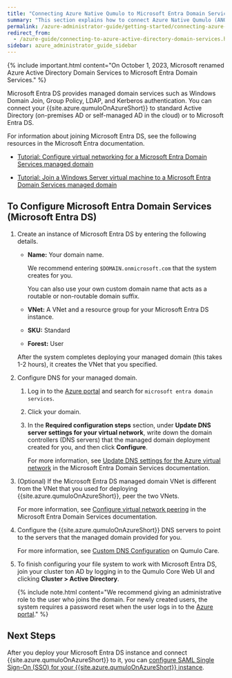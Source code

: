 ```yaml
---
title: "Connecting Azure Native Qumulo to Microsoft Entra Domain Services"
summary: "This section explains how to connect Azure Native Qumulo (ANQ) to Microsoft Entra Domain Services (DS)."
permalink: /azure-administrator-guide/getting-started/connecting-azure-native-qumulo-to-microsoft-entra-domain-services.html
redirect_from:
  - /azure-guide/connecting-to-azure-active-directory-domain-services.html
sidebar: azure_administrator_guide_sidebar
---
```


{% include important.html content="On October 1, 2023, Microsoft renamed Azure Active Directory Domain Services to Microsoft Entra Domain Services." %}

Microsoft Entra DS provides managed domain services such as Windows Domain Join, Group Policy, LDAP, and Kerberos authentication. You can connect your {{site.azure.qumuloOnAzureShort}} to standard Active Directory (on-premises AD or self-managed AD in the cloud) or to Microsoft Entra DS.

For information about joining Microsoft Entra DS, see the following resources in the Microsoft Entra documentation.

  * [Tutorial: Configure virtual networking for a Microsoft Entra Domain Services managed domain](https://learn.microsoft.com/en-us/azure/active-directory-domain-services/tutorial-configure-networking)

  * [Tutorial: Join a Windows Server virtual machine to a Microsoft Entra Domain Services managed domain](https://learn.microsoft.com/en-us/azure/active-directory-domain-services/join-windows-vm)

## To Configure Microsoft Entra Domain Services (Microsoft Entra DS)
1. Create an instance of Microsoft Entra DS by entering the following details.

   * **Name:** Your domain name.

     We recommend entering `$DOMAIN.onmicrosoft.com` that the system creates for you.

     You can also use your own custom domain name that acts as a routable or non-routable domain suffix.

   * **VNet:** A VNet and a resource group for your Microsoft Entra DS instance.

   * **SKU:** Standard

   * **Forest:** User

   After the system completes deploying your managed domain (this takes 1-2 hours), it creates the VNet that you specified.
   
1. Configure DNS for your managed domain.

   1. Log in to the [Azure portal](https://azure.microsoft.com/en-us/) and search for `microsoft entra domain services`.
   
   1. Click your domain.
   
   1. In the **Required configuration steps** section, under **Update DNS server settings for your virtual network**, write down the domain controllers (DNS servers) that the managed domain deployment created for you, and then click **Configure**.

      For more information, see [Update DNS settings for the Azure virtual network](https://learn.microsoft.com/en-us/azure/active-directory-domain-services/tutorial-create-instance#update-dns-settings-for-the-azure-virtual-network) in the Microsoft Entra Domain Services documentation.

1. (Optional) If the Microsoft Entra DS managed domain VNet is different from the VNet that you used for deploying {{site.azure.qumuloOnAzureShort}}, peer the two VNets.

   For more information, see [Configure virtual network peering](https://learn.microsoft.com/en-us/azure/active-directory-domain-services/tutorial-configure-networking#configure-virtual-network-peering) in the Microsoft Entra Domain Services documentation.
   
1. Configure the {{site.azure.qumuloOnAzureShort}} DNS servers to point to the servers that the managed domain provided for you.

   For more information, see [Custom DNS Configuration](https://care.qumulo.com/hc/en-us/articles/360026611494) on Qumulo Care.
   
1. To finish configuring your file system to work with Microsoft Entra DS, join your cluster ton AD by logging in to the Qumulo Core Web UI and clicking **Cluster > Active Directory**.

   {% include note.html content="We recommend giving an administrative role to the user who joins the domain. For newly created users, the system requires a password reset when the user logs in to the [Azure portal](https://azure.microsoft.com/en-us/)." %}

## Next Steps
After you deploy your Microsoft Entra DS instance and connect {{site.azure.qumuloOnAzureShort}} to it, you can [configure SAML Single Sign-On (SSO) for your {{site.azure.qumuloOnAzureShort}} instance](../authentication-qumulo-core/configuring-saml-single-sign-on-sso.html).
